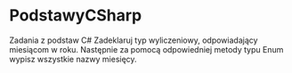 # PodstawyCSharp
Zadania z podstaw C#
Zadeklaruj typ wyliczeniowy, odpowiadający miesiącom w roku. Następnie za pomocą odpowiedniej metody typu Enum wypisz wszystkie nazwy miesięcy.
